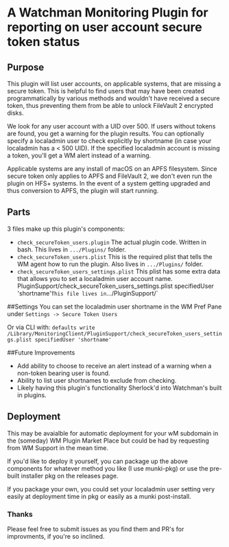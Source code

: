 # A Watchman Monitoring Plugin for reporting on user account secure token status
## Purpose

This plugin will list user accounts, on applicable systems, that are missing a secure token. This is helpful to find users that may have been created programmatically by various methods and wouldn't have received a secure token, thus preventing them from be able to unlock FileVault 2 encrypted disks.

We look for any user account with a UID over 500. If users without tokens are found, you get a warning for the plugin results. You can optionally specify a localadmin user to check explicitly by shortname (in case your localadmin has a < 500 UID). If the specified localadmin account is missing a token, you'll get a WM alert instead of a warning.

Applicable systems are any install of macOS on an APFS filesystem. Since secure token only applies to APFS and FileVault 2, we don't even run the plugin on HFS+ systems. In the event of a system getting upgraded and thus conversion to APFS, the plugin will start running.

## Parts
3 files make up this plugin's components:

* `check_secureToken_users.plugin` The actual plugin code. Written in bash. This lives in `.../Plugins/` folder.
* `check_secureToken_users.plist` This is the required plist that tells the WM agent how to run the plugin. Also lives in `.../Plugins/` folder.
* `check_secureToken_users_settings.plist` This plist has some extra data that allows you to set a localadmin user account name. PluginSupport/check_secureToken_users_settings.plist specifiedUser 'shortname'` This file lives in `.../PluginSupport/`

##Settings
You can set the localadmin user shortname in the WM Pref Pane under `Settings -> Secure Token Users` 

Or via CLI with:
```defaults write /Library/MonitoringClient/PluginSupport/check_secureToken_users_settings.plist specifiedUser 'shortname'```

##Future Improvements 

* Add ability to choose to receive an alert instead of a warning when a non-token bearing user is found.
* Ability to list user shortnames to exclude from checking.
* Likely having this plugin's functionality Sherlock'd into Watchman's built in plugins. 

## Deployment
This may be avaialble for automatic deployment for your wM subdomain in the (someday) WM Plugin Market Place but could be had by requesting from WM Support in the mean time.

If you'd like to deploy it yourself, you can package up the above components for whatever method you like (I use munki-pkg) or use the pre-built installer pkg on the releases page.

If you package your own, you could set your localadmin user setting very easily at deployment time in pkg or easily as a munki post-install.

### Thanks
Please feel free to submit issues as you find them and PR's for improvments, if you're so inclined. 


